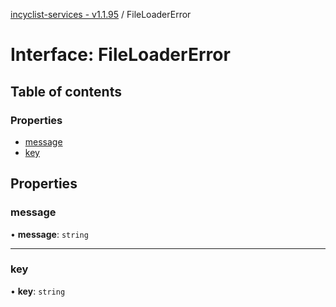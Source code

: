 [incyclist-services - v1.1.95](../README.md) / FileLoaderError

# Interface: FileLoaderError

## Table of contents

### Properties

- [message](FileLoaderError.md#message)
- [key](FileLoaderError.md#key)

## Properties

### message

• **message**: `string`

___

### key

• **key**: `string`
